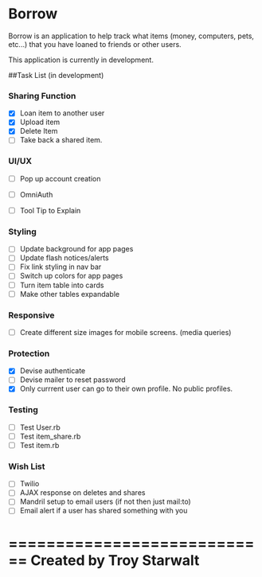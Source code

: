 # Borrow  

Borrow is an application to help track what items (money, computers, pets, etc...) that you have loaned to friends or other users. 

This application is currently in development.

##Task List (in development)

### Sharing Function
- [x] Loan item to another user
- [x] Upload item
- [x] Delete Item
- [ ] Take back a shared item.

### UI/UX
- [ ] Pop up account creation
- [ ] OmniAuth
- [ ] Tool Tip to Explain


### Styling
- [ ] Update background for app pages
- [ ] Update flash notices/alerts
- [ ] Fix link styling in nav bar
- [ ] Switch up colors for app pages
- [ ] Turn item table into cards
- [ ] Make other tables expandable

### Responsive
- [ ] Create different size images for mobile screens. (media queries)

### Protection
- [x] Devise authenticate
- [ ] Devise mailer to reset password
- [x] Only currrent user can go to their own profile. No public profiles.

### Testing
- [ ] Test User.rb
- [ ] Test item_share.rb
- [ ] Test item.rb

### Wish List
- [ ] Twilio
- [ ] AJAX response on deletes and shares
- [ ] Mandril setup to email users (if not then just mail:to)
- [ ] Email alert if a user has shared something with you

============================
Created by Troy Starwalt
============================